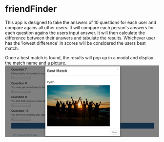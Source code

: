 # friendFinder
This app is designed to take the answers of 10 questions for each user and compare agains all other users. It will compare each person's answers for each question agains the users input answer. It will then calculate the difference between their answers and tabulate the results. Whichever user has the 'lowest difference' in scores will be considered the users best match.

Once a best match is found, the results will pop up in a modal and display the match name and a picture.
![Match Shown](/images/image1.png)
